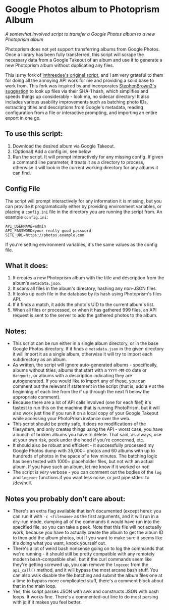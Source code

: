 # Google Photos album to Photoprism Album
*A somewhat involved script to transfer a Google Photos album to a new Photoprism album*

Photoprism does not yet support transferring albums from Google Photos.  Once a library
has been fully transferred, this script will scrape the necessary data from a Google
Takeout of an album and use it to generate a new Photoprism album without duplicating any
files.

This is my fork of [inthreedee's original script][upstream], and I am very
grateful to them for doing all the annoying API work for me and providing a
solid base to work from. This fork was inspired by and incorporates
[StephenBrown2's suggestion][insight] to look up files via their SHA-1 hash,
which simplifies and speeds things up considerably - look ma, no sidecar
directory! It also includes various usability improvements such as batching
photo IDs, extracting titles and descriptions from Google's metadata, reading
configuration from a file or interactive prompting, and importing an entire
export in one go.

[upstream]: https://github.com/inthreedee/photoprism-transfer-album
[insight]: https://github.com/photoprism/photoprism/issues/869#issuecomment-779488150

## To use this script:

1. Download the desired album via Google Takeout.
2. (Optional) Add a config.ini, see below
3. Run the script. It will prompt interactively for any missing config. If given a
   command line parameter, it treats it as a directory to process, otherwise it will look
   in the current working directory for any albums it can find.

## Config File

The script will prompt interactively for any information it is missing, but you can provide
it programatically either by providing environment variables, or placing a `config.ini` file
in the directory you are running the script from. An example `config.ini`:

```
API_USERNAME=admin
API_PASSWORD=your really good password
SITE_URL=https://photos.example.com
```

If you're setting environment variables, it's the same values as the config file.

## What it does:

1. It creates a new Photoprism album with the title and description from the album's
   `metadata.json`.
2. It scans all files in the album's directory, hashing any non-JSON files.
3. It looks up each file in the database by its hash using Photoprism's files API.
4. If it finds a match, it adds the photo's UID to the current album's list.
5. When all files or processed, or when it has gathered 999 files, an API request is sent
   to the server to add the gathered photos to the album.

## Notes:

- This script can be run either in a single album directory, or in the base Google Photos
directory. If it finds a `metadata.json` in the given directory it will import it as a
single album, otherwise it will try to import each subdirectory as an album.
- As written, the script will ignore auto-generated albums - specifically, albums without
titles, albums that start with a `YYYY-MM-DD` date or `Hangout:`, or albums with a
description indicating they are autogenerated. If you would like to import any of these,
you can comment out the relevant if statement in the script (that is, add a `#` at the
beginning of each line from the if up through the next fi below the appropriate comment).
- Because there are a lot of API calls involved (one for each file!) it's fastest to run
this on the machine that is running PhotoPrism, but it will also work just fine if you
run it on a local copy of your Google Takeout while accessing your PhotoPrism instance
over the web.
- This script should be pretty safe, it does no modifications of the filesystem, and only
  creates things using the API - worst case, you have a bunch of broken albums you have to
delete. That said, as always, use at your own risk, peek under the hood if you're
concerned, etc.
- It should also be robust and efficient - it successfully processed my Google Photos dump
with 35,000+ photos and 60 albums with up to hundreds of photos in the space of a few
minutes. The batching logic has been tested with 1000+ placeholder files, but not with an
actual album. If you have such an album, let me know if it worked or not!
- The script is _very_ verbose - you can comment out the bodies of the `log` and `logexec`
functions if you want less noise, or just pipe stderr to /dev/null.

## Notes you probably don't care about:

- There's an extra flag available that isn't documented (except here): you can run it with
`-c <filename>` as the first arguments, and it will run in a dry-run mode, dumping all of
the commands it would have run into the specified file, so you can take a peek. Note that
this file will not actually work, because you have to actually create the album to get the
album ID to then add the album photos, but if you want to make sure it seems like it's
doing what you want, knock yourself out.
- There's a lot of weird bash nonsense going on to log the commands that we're running -
it should still be pretty compatible with any remotely modern bash-compatible shell, but
if the curl commands seem like they're getting screwed up, you can remove the `logexec`
from the `api_call()` method, and it will bypass the most arcane bash stuff. You can also
walk disable the file batching and submit the album files one at a time to bypass more
complicated stuff, there's a comment block about that in the main loop.
- Yes, this script parses JSON with awk and constructs JSON with bash loops. It works
fine. There's a commented-out line to do most parsing with jq if it makes you feel better.
